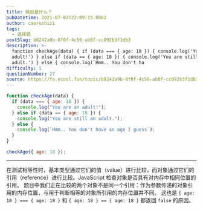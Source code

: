 ```yaml
---
title: 输出是什么？
pubDatetime: 2021-07-03T22:09:15.000Z
author: caorushizi
tags:
  - 选择题
postSlug: b8242a9b-8f0f-4c56-ab8f-cc092b3f1db3
description: >-
  function checkAge(data) { if (data === { age: 18 }) { console.log('You are an
  adult!') } else if (data == { age: 18 }) { console.log('You are still an
  adult.') } else { console.log(`Hmm.. You don't ha
difficulty: 1
questionNumber: 27
source: https://fe.ecool.fun/topic/b8242a9b-8f0f-4c56-ab8f-cc092b3f1db3
---
```


```javascript
function checkAge(data) {
  if (data === { age: 18 }) {
    console.log("You are an adult!");
  } else if (data == { age: 18 }) {
    console.log("You are still an adult.");
  } else {
    console.log(`Hmm.. You don't have an age I guess`);
  }
}

checkAge({ age: 18 });
```

---

在测试相等性时，基本类型通过它们的值（value）进行比较，而对象通过它们的引用（reference）进行比较。JavaScript 检查对象是否具有对内存中相同位置的引用。
题目中我们正在比较的两个对象不是同一个引用：作为参数传递的对象引用的内存位置，与用于判断相等的对象所引用的内存位置并不同。
这也是 `{ age: 18 } === { age: 18 }` 和 `{ age: 18 } == { age: 18 }` 都返回 `false` 的原因。
